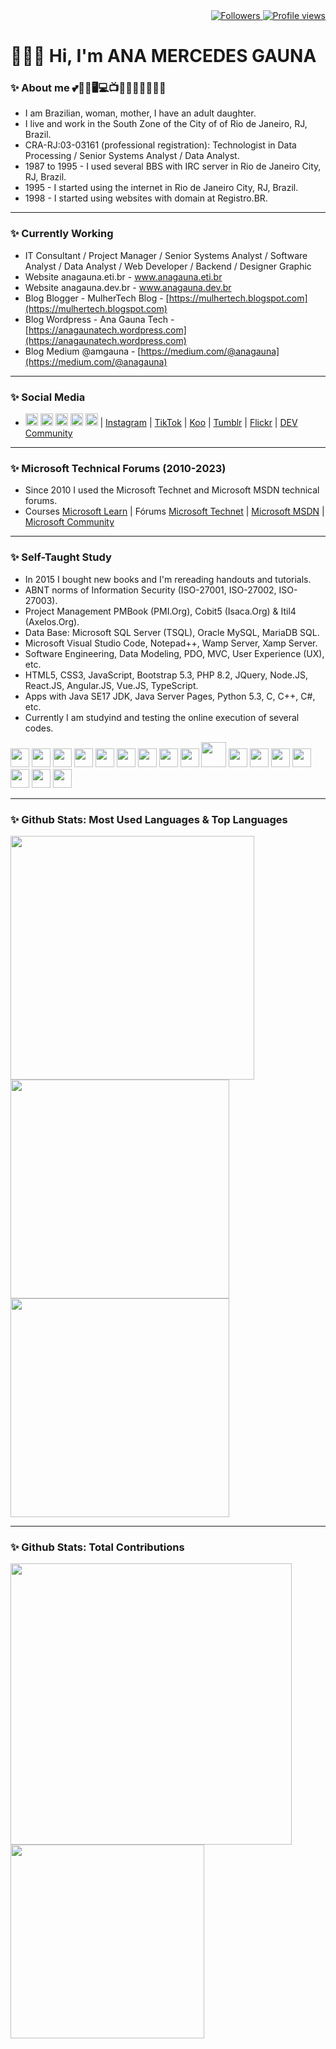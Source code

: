 <div align="right">   
<a href="https://github.com/amgauna/">
<img src="https://img.shields.io/github/followers/amgauna?label=follow&style=social&link=https://www.github.com/amgauna/" 
 title="Follow me" alt="Followers" /> 
</a> 
<a href="https://github.com/amgauna">
<img src="https://komarev.com/ghpvc/?username=amgauna&label=Profile%20views&color=0e75b6&style=flat-square&color=yellow&link=https://www.github.com/amgauna/" title="Profile views" alt="Profile views" /> 
</a>
</div>

# 👩🏻‍💻 Hi, I'm ANA MERCEDES GAUNA
	
### ✨ About me 💕🐶😺🖥️💻📺🎦🎸🍔🍕🌭🧁🍰
* I am Brazilian, woman, mother, I have an adult daughter.
* I live and work in the South Zone of the City of of Rio de Janeiro, RJ, Brazil.
* CRA-RJ:03-03161 (professional registration): Technologist in Data Processing / Senior Systems Analyst / Data Analyst.
* 1987 to 1995 - I used several BBS with IRC server in Rio de Janeiro City, RJ, Brazil.
* 1995 - I started using the internet in Rio de Janeiro City, RJ, Brazil.
* 1998 - I started using websites with domain at Registro.BR.

---
### ✨ Currently Working
* IT Consultant / Project Manager / Senior Systems Analyst / Software Analyst / Data Analyst / Web Developer / Backend / Designer Graphic
* Website anagauna.eti.br - <a href="https://www.anagauna.eti.br">www.anagauna.eti.br</a>
* Website anagauna.dev.br - <a href="https://www.anagauna.dev.br">www.anagauna.dev.br</a>
* Blog Blogger - MulherTech Blog - <a href="https://mulhertech.blogspot.com">[https://mulhertech.blogspot.com](https://mulhertech.blogspot.com)</a>  
* Blog Wordpress - Ana Gauna Tech - <a href="https://anagaunatech.wordpress.com">[https://anagaunatech.wordpress.com](https://anagaunatech.wordpress.com)</a>  
* Blog Medium @amgauna - <a href="https://medium.com/@anagauna">[https://medium.com/@anagauna](https://medium.com/@anagauna)</a>

---
### ✨ Social Media
* <a href="https://github.com/amgauna/">
  <img src="https://cdn.jsdelivr.net/gh/devicons/devicon/icons/github/github-original.svg" width="20" height="auto" /></a> 
  <a href="https://www.behance.net/amgauna/">
  <img src="https://cdn.jsdelivr.net/gh/devicons/devicon/icons/behance/behance-original.svg" width="20" height="auto" /></a> 
  <a href="https://www.linkedin.com/in/amgauna/">
  <img src="https://cdn.jsdelivr.net/gh/devicons/devicon/icons/linkedin/linkedin-original.svg" width="20" height="auto" /></a>  
  <a href="https://twitter.com/amgauna/">
  <img src="https://cdn.jsdelivr.net/gh/devicons/devicon/icons/twitter/twitter-original.svg" width="20" height="auto" /></a> 
  <a href="https://www.facebook.com/anagaunatech/">
  <img src="https://cdn.jsdelivr.net/gh/devicons/devicon/icons/facebook/facebook-original.svg" width="20" height="auto" /></a> | 
  <a href="https://www.instagram.com/amgauna/">Instagram</a> |
  <a href="https://www.tiktok.com/@anamgauna">TikTok</a> | 
  <a href="https://www.kooapp.com/profile/amgauna/">Koo</a> |
  <a href="https://www.tumblr.com/amgauna/">Tumblr</a> | 
  <a href="https://www.flickr.com/photos/amgauna/">Flickr</a> | 
  <a href="https://dev.to/amgauna/">DEV Community</a> 

---
### ✨ Microsoft Technical Forums (2010-2023)
* Since 2010 I used the Microsoft Technet and Microsoft MSDN technical forums.
* Courses <a href="https://learn.microsoft.com/en-us/users/amgauna/">Microsoft Learn</a> |
  Fórums <a href="https://social.technet.microsoft.com/profile/amgauna/">Microsoft Technet</a> | <a href="https://social.msdn.microsoft.com/profile/amgauna/">Microsoft MSDN</a> | <a href="https://answers.microsoft.com/pt-br/profile/54fbbb44-9dc0-44a4-90ec-bc55b88a9711/">Microsoft Community</a>
  
---
### ✨ Self-Taught Study
* In 2015 I bought new books and I'm rereading handouts and tutorials.
* ABNT norms of Information Security (ISO-27001, ISO-27002, ISO-27003).
* Project Management PMBook (PMI.Org), Cobit5 (Isaca.Org) & Itil4 (Axelos.Org).
* Data Base: Microsoft SQL Server (TSQL), Oracle MySQL, MariaDB SQL.
* Microsoft Visual Studio Code, Notepad++, Wamp Server, Xamp Server.
* Software Engineering, Data Modeling, PDO, MVC, User Experience (UX), etc.
* HTML5, CSS3, JavaScript, Bootstrap 5.3, PHP 8.2, JQuery, Node.JS, React.JS, Angular.JS, Vue.JS, TypeScript.
* Apps with Java SE17 JDK, Java Server Pages, Python 5.3, C, C++, C#, etc.
* Currently I am studyind and testing the online execution of several codes.

<div style="display: inline_block">
<img src="https://cdn.jsdelivr.net/gh/devicons/devicon/icons/vscode/vscode-original.svg" width="30" height="auto" /> 
<img src="https://cdn.jsdelivr.net/gh/devicons/devicon/icons/html5/html5-original-wordmark.svg" width="30" height="auto" />
<img src="https://cdn.jsdelivr.net/gh/devicons/devicon/icons/css3/css3-original-wordmark.svg" width="30" height="auto" />
<img src="https://cdn.jsdelivr.net/gh/devicons/devicon/icons/javascript/javascript-original.svg" width="30" height="auto" /> 
<img src="https://cdn.jsdelivr.net/gh/devicons/devicon/icons/jquery/jquery-original.svg" width="30" height="auto" /> 
<img src="https://cdn.jsdelivr.net/gh/devicons/devicon/icons/nodejs/nodejs-original.svg" width="30" height="auto" />
<img src="https://cdn.jsdelivr.net/gh/devicons/devicon/icons/react/react-original.svg" width="30" height="auto" />  
<img src="https://cdn.jsdelivr.net/gh/devicons/devicon/icons/angularjs/angularjs-original.svg" width="30" height="auto" />  
<img src="https://cdn.jsdelivr.net/gh/devicons/devicon/icons/vuejs/vuejs-original.svg" width="30" height="auto" /> 
<img src="https://cdn.jsdelivr.net/gh/devicons/devicon/icons/php/php-original.svg" width="40" height="auto" />
<img src="https://cdn.jsdelivr.net/gh/devicons/devicon/icons/typescript/typescript-original.svg" width="30" height="auto" />  
<img src="https://cdn.jsdelivr.net/gh/devicons/devicon/icons/mysql/mysql-original.svg" width="30" height="auto" />
<img src="https://cdn.jsdelivr.net/gh/devicons/devicon/icons/java/java-original.svg" width="30" height="auto" />
<img src="https://cdn.jsdelivr.net/gh/devicons/devicon/icons/python/python-original.svg"  width="30" height="auto" />	
<img src="https://cdn.jsdelivr.net/gh/devicons/devicon/icons/c/c-original.svg" width="30" height="auto" />  	
<img src="https://cdn.jsdelivr.net/gh/devicons/devicon/icons/cplusplus/cplusplus-original.svg" width="30" height="auto" />
<img src="https://cdn.jsdelivr.net/gh/devicons/devicon/icons/csharp/csharp-original.svg" width="30" height="auto" />  
</div>

---
### ✨ Github Stats: Most Used Languages & Top Languages

<div class="top-left"> 
<a href="https://github.com/amgauna/github-readme-stats" />
<img width="390" height="auto" align="left" src="https://github-readme-stats.vercel.app/api/top-langs?username=amgauna&layout=compact&langs_count=30&card_width=320" /> </a>
</div>

<div class="top-right">
<a href="https://github.com/amgauna/github-readme-stats" />
<img width="350" height="auto" align="top" src="https://github-profile-summary-cards.vercel.app/api/cards/repos-per-language?&langs_count=30&username=amgauna&theme=default" /> </a>
<a href="https://github.com/amgauna/github-readme-stats" />
<img width="350" height="auto" align="top" src="https://github-profile-summary-cards.vercel.app/api/cards/most-commit-language?&langs_count=30&username=amgauna&theme=default" /> </a>
</div> 
 
---
### ✨ Github Stats: Total Contributions

<div class="right"> 
<a href="https://github.com/amgauna/github-readme-stats" />
<img width="450" height="auto" align="center" src="https://github-readme-streak-stats.herokuapp.com/?user=amgauna&theme=default" /> </a>  
<a href="https://github.com/amgauna/github-readme-stats" />
<img width="310" height="auto" align="center" src="https://github-profile-summary-cards.vercel.app/api/cards/stats?&langs_count=30&username=amgauna&theme=default" /> </a>
</div>
